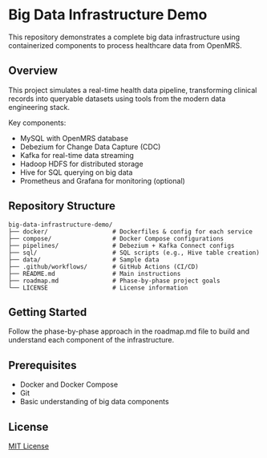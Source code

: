 # Big Data Infrastructure Demo

This repository demonstrates a complete big data infrastructure using containerized components to process healthcare data from OpenMRS.

## Overview

This project simulates a real-time health data pipeline, transforming clinical records into queryable datasets using tools from the modern data engineering stack.

Key components:
- MySQL with OpenMRS database
- Debezium for Change Data Capture (CDC)
- Kafka for real-time data streaming
- Hadoop HDFS for distributed storage
- Hive for SQL querying on big data
- Prometheus and Grafana for monitoring (optional)

## Repository Structure

```
big-data-infrastructure-demo/
├── docker/                  # Dockerfiles & config for each service
├── compose/                 # Docker Compose configurations
├── pipelines/               # Debezium + Kafka Connect configs
├── sql/                     # SQL scripts (e.g., Hive table creation)
├── data/                    # Sample data
├── .github/workflows/       # GitHub Actions (CI/CD)
├── README.md                # Main instructions
├── roadmap.md               # Phase-by-phase project goals
└── LICENSE                  # License information
```

## Getting Started

Follow the phase-by-phase approach in the roadmap.md file to build and understand each component of the infrastructure.

## Prerequisites

- Docker and Docker Compose
- Git
- Basic understanding of big data components

## License

[MIT License](LICENSE)
